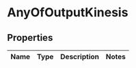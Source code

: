 # AnyOfOutputKinesis

## Properties
Name | Type | Description | Notes
------------ | ------------- | ------------- | -------------
